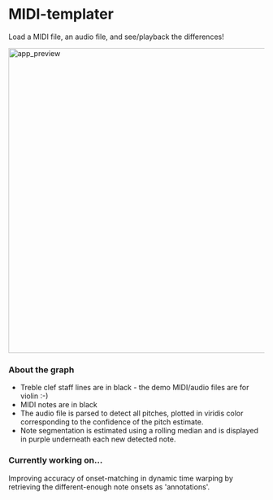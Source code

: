 # MIDI-templater

Load a MIDI file, an audio file, and see/playback the differences!

<img width="600" alt="app_preview" src="https://github.com/user-attachments/assets/e13cbf59-b5df-488e-8877-294deea74fa7">

### About the graph
- Treble clef staff lines are in black - the demo MIDI/audio files are for violin :-)
- MIDI notes are in black
- The audio file is parsed to detect all pitches, plotted in viridis color corresponding to the confidence of the pitch estimate.
- Note segmentation is estimated using a rolling median and is displayed in purple underneath each new detected note.

### Currently working on...
Improving accuracy of onset-matching in dynamic time warping by retrieving the different-enough note onsets as 'annotations'.

